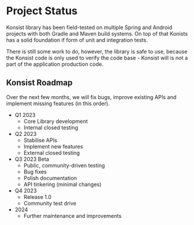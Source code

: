 # Project Status

Konsist library has been field-tested on multiple Spring and Android projects with both Gradle and Maven build systems. On top of that Konists has a solid foundation if form of unit and integration tests.

There is still some work to do, however, the library is safe to use, because the Konsist code is only used to verify the code base - Konsist will is not a part of the application production code.

## Konsist Roadmap

Over the next few months, we will fix bugs, improve existing APIs and implement missing features (in this order).

* Q1 2023
  * Core Library development
  * Internal closed testing&#x20;
* Q2 2023
  * Stabilise APIs
  * Implement new features
  * External closed testing&#x20;
* Q3 2023 Beta
  * Public, community-driven testing
  * Bug fixes
  * Polish documentation
  * API tinkering (minimal changes)
* Q4 2023
  * Release 1.0
  * Community test drive
* 2024
  * Further maintenance and improvements
